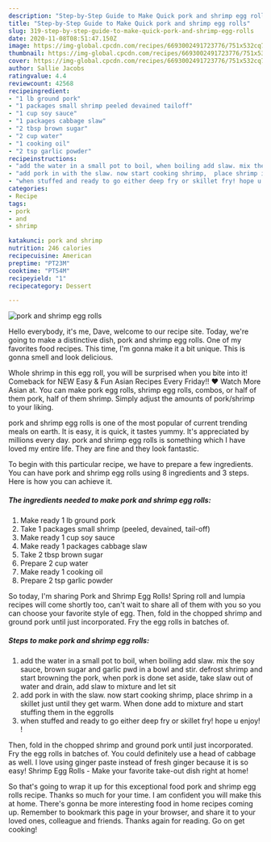 ```yaml
---
description: "Step-by-Step Guide to Make Quick pork and shrimp egg rolls"
title: "Step-by-Step Guide to Make Quick pork and shrimp egg rolls"
slug: 319-step-by-step-guide-to-make-quick-pork-and-shrimp-egg-rolls
date: 2020-11-08T08:51:47.150Z
image: https://img-global.cpcdn.com/recipes/6693002491723776/751x532cq70/pork-and-shrimp-egg-rolls-recipe-main-photo.jpg
thumbnail: https://img-global.cpcdn.com/recipes/6693002491723776/751x532cq70/pork-and-shrimp-egg-rolls-recipe-main-photo.jpg
cover: https://img-global.cpcdn.com/recipes/6693002491723776/751x532cq70/pork-and-shrimp-egg-rolls-recipe-main-photo.jpg
author: Sallie Jacobs
ratingvalue: 4.4
reviewcount: 42568
recipeingredient:
- "1 lb ground pork"
- "1 packages small shrimp peeled devained tailoff"
- "1 cup soy sauce"
- "1 packages cabbage slaw"
- "2 tbsp brown sugar"
- "2 cup water"
- "1 cooking oil"
- "2 tsp garlic powder"
recipeinstructions:
- "add the water in a small pot to boil, when boiling add slaw. mix the soy sauce,  brown sugar and garlic pwd in a bowl and stir.  defrost shrimp and start browning the pork, when pork is done set aside,  take slaw out of water and drain, add slaw to mixture and let sit"
- "add pork in with the slaw. now start cooking shrimp,  place shrimp in a skillet just until they get warm. When done add to mixture and start stuffing them in the eggrolls"
- "when stuffed and ready to go either deep fry or skillet fry! hope u enjoy! !"
categories:
- Recipe
tags:
- pork
- and
- shrimp

katakunci: pork and shrimp 
nutrition: 246 calories
recipecuisine: American
preptime: "PT23M"
cooktime: "PT54M"
recipeyield: "1"
recipecategory: Dessert

---
```



![pork and shrimp egg rolls](https://img-global.cpcdn.com/recipes/6693002491723776/751x532cq70/pork-and-shrimp-egg-rolls-recipe-main-photo.jpg)

Hello everybody, it's me, Dave, welcome to our recipe site. Today, we're going to make a distinctive dish, pork and shrimp egg rolls. One of my favorites food recipes. This time, I'm gonna make it a bit unique. This is gonna smell and look delicious.

Whole shrimp in this egg roll, you will be surprised when you bite into it! Comeback for NEW Easy &amp; Fun Asian Recipes Every Friday!! ♥ Watch More Asian at. You can make pork egg rolls, shrimp egg rolls, combos, or half of them pork, half of them shrimp. Simply adjust the amounts of pork/shrimp to your liking.

pork and shrimp egg rolls is one of the most popular of current trending meals on earth. It is easy, it is quick, it tastes yummy. It's appreciated by millions every day. pork and shrimp egg rolls is something which I have loved my entire life. They are fine and they look fantastic.


To begin with this particular recipe, we have to prepare a few ingredients. You can have pork and shrimp egg rolls using 8 ingredients and 3 steps. Here is how you can achieve it.

<!--inarticleads1-->

##### The ingredients needed to make pork and shrimp egg rolls:

1. Make ready 1 lb ground pork
1. Take 1 packages small shrimp (peeled, devained, tail-off)
1. Make ready 1 cup soy sauce
1. Make ready 1 packages cabbage slaw
1. Take 2 tbsp brown sugar
1. Prepare 2 cup water
1. Make ready 1 cooking oil
1. Prepare 2 tsp garlic powder


So today, I&#39;m sharing Pork and Shrimp Egg Rolls! Spring roll and lumpia recipes will come shortly too, can&#39;t wait to share all of them with you so you can choose your favorite style of egg. Then, fold in the chopped shrimp and ground pork until just incorporated. Fry the egg rolls in batches of. 

<!--inarticleads2-->

##### Steps to make pork and shrimp egg rolls:

1. add the water in a small pot to boil, when boiling add slaw. mix the soy sauce,  brown sugar and garlic pwd in a bowl and stir.  defrost shrimp and start browning the pork, when pork is done set aside,  take slaw out of water and drain, add slaw to mixture and let sit
1. add pork in with the slaw. now start cooking shrimp,  place shrimp in a skillet just until they get warm. When done add to mixture and start stuffing them in the eggrolls
1. when stuffed and ready to go either deep fry or skillet fry! hope u enjoy! !


Then, fold in the chopped shrimp and ground pork until just incorporated. Fry the egg rolls in batches of. You could definitely use a head of cabbage as well. I love using ginger paste instead of fresh ginger because it is so easy! Shrimp Egg Rolls - Make your favorite take-out dish right at home! 

So that's going to wrap it up for this exceptional food pork and shrimp egg rolls recipe. Thanks so much for your time. I am confident you will make this at home. There's gonna be more interesting food in home recipes coming up. Remember to bookmark this page in your browser, and share it to your loved ones, colleague and friends. Thanks again for reading. Go on get cooking!
